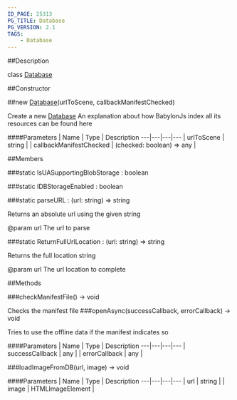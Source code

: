 ```yaml
---
ID_PAGE: 25313
PG_TITLE: Database
PG_VERSION: 2.1
TAGS:
    - Database
---
```

##Description

class [Database](/classes/2.2/Database)



##Constructor

##new [Database](/classes/2.2/Database)(urlToScene, callbackManifestChecked)

Create a new [Database](/classes/2.2/Database)
An explanation about how BabylonJs index all its resources can be found here

####Parameters
 | Name | Type | Description
---|---|---|---
 | urlToScene | string | 
 | callbackManifestChecked | (checked: boolean) =&gt; any | 

##Members

###static IsUASupportingBlobStorage : boolean



###static IDBStorageEnabled : boolean



###static parseURL : (url: string) =&gt; string

Returns an absolute url using the given string

@param url The url to parse

###static ReturnFullUrlLocation : (url: string) =&gt; string

Returns the full location string

@param url The url location to complete

##Methods

###checkManifestFile() &rarr; void

Checks the manifest file
###openAsync(successCallback, errorCallback) &rarr; void

Tries to use the offline data if the manifest indicates so

####Parameters
 | Name | Type | Description
---|---|---|---
 | successCallback | any | 
 | errorCallback | any | 

###loadImageFromDB(url, image) &rarr; void



####Parameters
 | Name | Type | Description
---|---|---|---
 | url | string | 
 | image | HTMLImageElement | 

